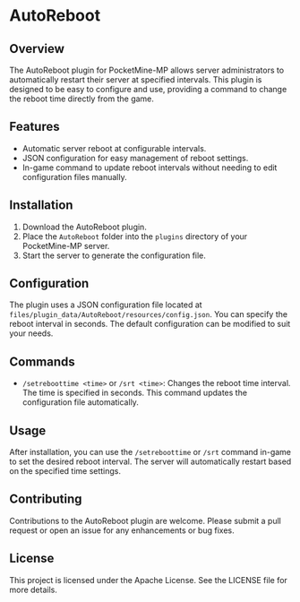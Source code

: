 # AutoReboot

## Overview
The AutoReboot plugin for PocketMine-MP allows server administrators to automatically restart their server at specified intervals. This plugin is designed to be easy to configure and use, providing a command to change the reboot time directly from the game.

## Features
- Automatic server reboot at configurable intervals.
- JSON configuration for easy management of reboot settings.
- In-game command to update reboot intervals without needing to edit configuration files manually.

## Installation
1. Download the AutoReboot plugin.
2. Place the `AutoReboot` folder into the `plugins` directory of your PocketMine-MP server.
3. Start the server to generate the configuration file.

## Configuration
The plugin uses a JSON configuration file located at `files/plugin_data/AutoReboot/resources/config.json`. You can specify the reboot interval in seconds. The default configuration can be modified to suit your needs.

## Commands
- `/setreboottime <time>` or `/srt <time>`: Changes the reboot time interval. The time is specified in seconds. This command updates the configuration file automatically.

## Usage
After installation, you can use the `/setreboottime` or `/srt` command in-game to set the desired reboot interval. The server will automatically restart based on the specified time settings.

## Contributing
Contributions to the AutoReboot plugin are welcome. Please submit a pull request or open an issue for any enhancements or bug fixes.

## License
This project is licensed under the Apache License. See the LICENSE file for more details.

